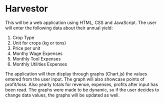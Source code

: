 # Harvestor

This will be a web application using HTML, CSS and JavaScript. The user will enter the following data about their annual yield:
1. Crop Type
2. Unit for crops (kg or tons)
3. Price per unit
4. Monthy Wage Expenses
5. Monthly Tool Expenses
6. Monthly Utilities Expenses

The application will then display through graphs (Chart.js) the values entered from the user input. The graph will also showcase points of profit/loss. Also yearly totals for revenue, expenses, profits after input has been read. The graphs were made to be dynamic, so if the user decides to change data values, the graphs will be updated as well. 

